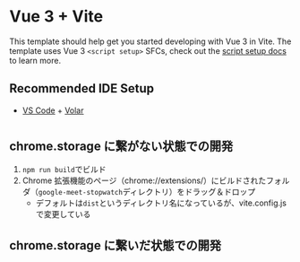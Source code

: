 # Vue 3 + Vite

This template should help get you started developing with Vue 3 in Vite. The template uses Vue 3 `<script setup>` SFCs, check out the [script setup docs](https://v3.vuejs.org/api/sfc-script-setup.html#sfc-script-setup) to learn more.

## Recommended IDE Setup

- [VS Code](https://code.visualstudio.com/) + [Volar](https://marketplace.visualstudio.com/items?itemName=Vue.volar)

#

## chrome.storage に繋がない状態での開発

1. `npm run build`でビルド
1. Chrome 拡張機能のページ（chrome://extensions/）にビルドされたフォルダ（`google-meet-stopwatch`ディレクトリ）をドラッグ＆ドロップ
   - デフォルトは`dist`というディレクトリ名になっているが、vite.config.js で変更している

## chrome.storage に繋いだ状態での開発
